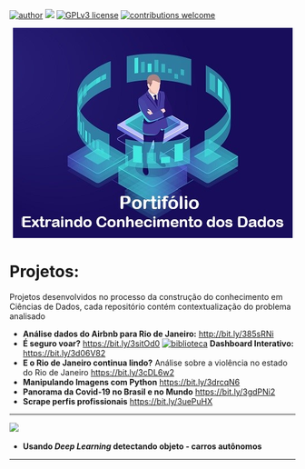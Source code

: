 [![author](https://img.shields.io/badge/author-Angelo_Buso-red.svg)](https://www.linkedin.com/in/angelo-buso) [![](https://img.shields.io/badge/python-3.7+-blue.svg)](https://www.python.org/downloads/release/python-365/) [![GPLv3 license](https://img.shields.io/badge/License-GPLv3-blue.svg)](http://perso.crans.org/besson/LICENSE.html) [![contributions welcome](https://img.shields.io/badge/contributions-welcome-brightgreen.svg?style=flat)](https://github.com/angeloBuso/data_science_portifolio/issues)
<p align="center">
  <img src="portfolio.jpg">
</p>

# Projetos:
Projetos desenvolvidos no processo da construção do conhecimento em Ciências de Dados, cada repositório contém contextualização do problema analisado

* **Análise dados do Airbnb para Rio de Janeiro:** http://bit.ly/385sRNi
* **É seguro voar?** https://bit.ly/3sitOd0 [![biblioteca](https://img.shields.io/badge/biblioteca-Streamlit-blue.svg)](https://docs.streamlit.io/en/stable/index.html) **Dashboard Interativo:** https://bit.ly/3d06V82
* **E o Rio de Janeiro continua lindo?** Análise sobre a violência no estado do Rio de Janeiro https://bit.ly/3cDL6w2
* **Manipulando Imagens com Python** https://bit.ly/3drcqN6
* **Panorama da Covid-19 no Brasil e no Mundo** https://bit.ly/3gdPNi2
* **Scrape perfis profissionais** https://bit.ly/3uePuHX

---
![](https://img.shields.io/badge/Status-Em%20Desenvolvimento-yellow)

* **Usando *Deep Learning* detectando objeto - carros autônomos**



---
<!--
* **Dashboard Interativo com ocorrências aéras:** https://bit.ly/3sitOd0 [![biblioteca](https://img.shields.io/badge/biblioteca-Streamlit-blue.svg)](https://docs.streamlit.io/en/stable/index.html)

-->
